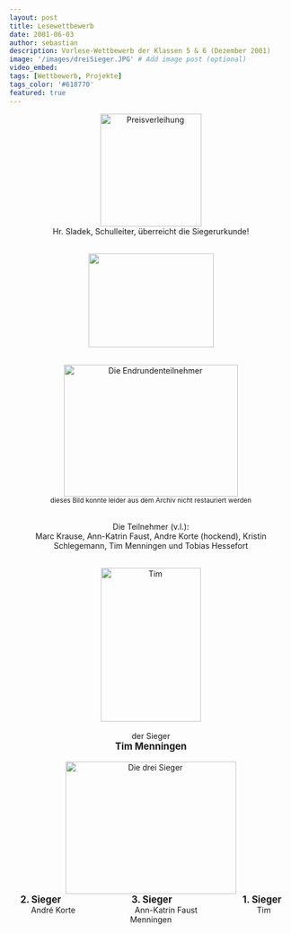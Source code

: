 ```yaml
---
layout: post
title: Lesewettbewerb
date: 2001-06-03
author: sebastian
description: Vorlese-Wettbewerb der Klassen 5 & 6 (Dezember 2001)
image: '/images/dreiSieger.JPG' # Add image post (optional)
video_embed:
tags: [Wettbewerb, Projekte]
tags_color: '#618770'
featured: true
---
```


<div style="text-align: center;">
  <img id="Bild68" height="201" width="180" src="{{site.baseurl}}/Lese-Wettbewerb_files/Preisverleihung.JPG" border="0" alt="Preisverleihung">
  <br>Hr. Sladek, Schulleiter, überreicht die Siegerurkunde!<br><br>

  <img id="Bild67" height="167" width="223" src="{{site.baseurl}}/Lese-Wettbewerb_files/Publikum.JPG" border="0"><br><br>

  <img id="Bild69" height="235" width="310" src="{{site.baseurl}}/images/alle_Sieger.png" border="0" alt="Die Endrundenteilnehmer">
  <br><small>dieses Bild konnte leider aus dem Archiv nicht restauriert werden</small><br><br>

  Die Teilnehmer (v.l.): <br>
  Marc Krause, Ann-Katrin Faust, Andre Korte (hockend), Kristin Schlegemann, Tim Menningen und Tobias Hessefort<br><br>

  <img id="Bild70" height="274" width="178" src="{{site.baseurl}}/Lese-Wettbewerb_files/der_sieger.JPG" border="0" alt="Tim ">
  <br><br>
  <div style="text-align: center;">
    der Sieger<br>
    <b style="font-size: larger;">Tim Menningen</b>
  </div>
  <br>

  <img id="Bild71" height="236" width="304" src="{{site.baseurl}}/Lese-Wettbewerb_files/drei_Sieger.JPG" border="0" alt="Die drei Sieger">
  <br>
  <b style="font-size: larger;">2. Sieger &emsp;&emsp;&emsp;&emsp;&emsp;&emsp;&emsp; 3. Sieger &emsp;&emsp;&emsp;&emsp;&emsp;&emsp;&emsp; 1. Sieger</b><br>
  André Korte &emsp;&emsp;&emsp;&emsp;&emsp;&emsp;&emsp; Ann-Katrin Faust &emsp;&emsp;&emsp;&emsp;&emsp;&emsp;&emsp; Tim Menningen
</div>
